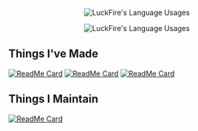 <p align="center">
  <img align="center" src="https://github-readme-stats.vercel.app/api?username=LuckFire&show_icons=true&theme=dark" alt="LuckFire's Language Usages">
</p>
<p align="center">
  <img align="center" src="https://github-readme-stats.vercel.app/api/top-langs/?username=LuckFire&theme=dark" alt="LuckFire's Language Usages">
</p>

## Things I've Made
[![ReadMe Card](https://github-readme-stats.vercel.app/api/pin/?username=LuckFire&repo=GradientButtons&theme=dark)](https://github.com/luckfire/gradientbuttons)
[![ReadMe Card](https://github-readme-stats.vercel.app/api/pin/?username=LuckFire&repo=BottomBar&theme=dark)](https://github.com/luckfire/bottombar)
[![ReadMe Card](https://github-readme-stats.vercel.app/api/pin/?username=LuckFire&repo=CSS-Snippets&theme=dark)](https://github.com/luckfire/css-snippets)

## Things I Maintain
[![ReadMe Card](https://github-readme-stats.vercel.app/api/pin/?username=LuckFire&repo=CSS-Snippets&theme=dark)](https://github.com/luckfire/discord-revamp)
